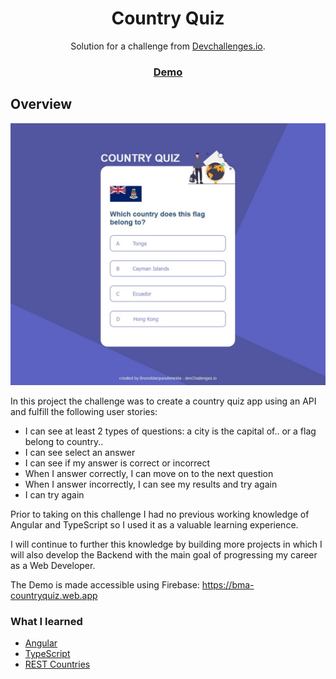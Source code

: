 <!-- Please update value in the {}  -->

<h1 align="center">Country Quiz</h1>

<div align="center">
   Solution for a challenge from  <a href="http://devchallenges.io" target="_blank">Devchallenges.io</a>.
</div>

<div align="center">
  <h3>
    <a href="https://bma-countryquiz.web.app/">
      Demo
    </a>
  </h3>
</div>

<!-- OVERVIEW -->

## Overview

![screenshot](https://github.com/BrunoMarquesAlmeida/country-quiz/blob/main/src/assets/img/Screenshot.jpg?raw=true)

In this project the challenge was to create a country quiz app using an API and fulfill the following user stories:

- I can see at least 2 types of questions: a city is the capital of.. or a flag belong to country..
- I can see select an answer
- I can see if my answer is correct or incorrect
- When I answer correctly, I can move on to the next question
- When I answer incorrectly, I can see my results and try again
- I can try again

Prior to taking on this challenge I had no previous working knowledge of Angular and TypeScript so I used it as a valuable learning experience.

I will continue to further this knowledge by building more projects in which I will also develop the Backend with the main goal of progressing my career as a Web Developer.

The Demo is made accessible using Firebase: https://bma-countryquiz.web.app

### What I learned

<!-- This section should list any major frameworks that you built your project using. Here are a few examples.-->

- [Angular](https://angular.io/)
- [TypeScript](https://www.typescriptlang.org/)
- [REST Countries](https://restcountries.com/)
